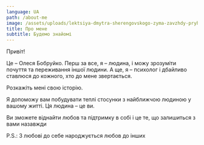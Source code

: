 ```yaml
---
language: UA
path: /about-me
image: /assets/uploads/lektsiya-dmytra-sherengovskogo-zyma-zavzhdy-pryhodyt-14.jpg
title: Про мене
subtitle: Будемо знайомі
---
```

Привіт!

Це – Олеся Бобруйко. Перш за все, я – людина, і можу зрозуміти почуття та переживання іншої людини. А ще, я – психолог і дбайливо ставлюся до кожного, хто до мене звертається.

Розкажіть мені свою історію.

Я допоможу вам побудувати теплі стосунки з найближчою людиною у вашому житті. Ця людина – це ви.

Ви зможете віднайти любов та підтримку в собі і це те, що залишиться з вами назавжди

P.S.: З любові до себе народжується любов до інших
